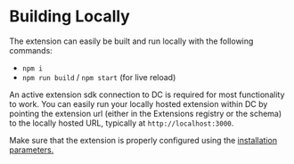 # Building Locally

The extension can easily be built and run locally with the following commands:

- `npm i`
- `npm run build` / `npm start` (for live reload)

An active extension sdk connection to DC is required for most functionality to work. You can easily run your locally hosted extension within DC by pointing the extension url (either in the Extensions registry or the schema) to the locally hosted URL, typically at `http://localhost:3000`.

Make sure that the extension is properly configured using the [installation parameters.](./configuration.md)